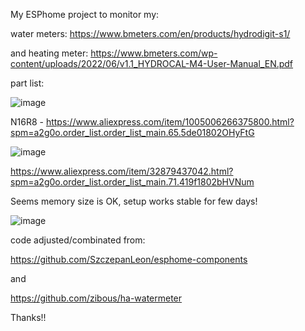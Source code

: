 My ESPhome project to monitor my:

water meters: https://www.bmeters.com/en/products/hydrodigit-s1/

and heating meter: https://www.bmeters.com/wp-content/uploads/2022/06/v1.1_HYDROCAL-M4-User-Manual_EN.pdf

part list: 

![image](https://github.com/user-attachments/assets/86c3c5f7-a09f-4765-8541-5ddee7f301d4)

N16R8 - https://www.aliexpress.com/item/1005006266375800.html?spm=a2g0o.order_list.order_list_main.65.5de01802OHyFtG

![image](https://github.com/user-attachments/assets/ad49dcf2-363e-4683-b1a2-00d39c5fdbd7)

https://www.aliexpress.com/item/32879437042.html?spm=a2g0o.order_list.order_list_main.71.419f1802bHVNum


Seems memory size is OK, setup works stable for few days!

![image](https://github.com/user-attachments/assets/356cac21-5e44-4cc9-afef-49ea2867b31d)


code adjusted/combinated from:

https://github.com/SzczepanLeon/esphome-components

and

https://github.com/zibous/ha-watermeter

Thanks!!
